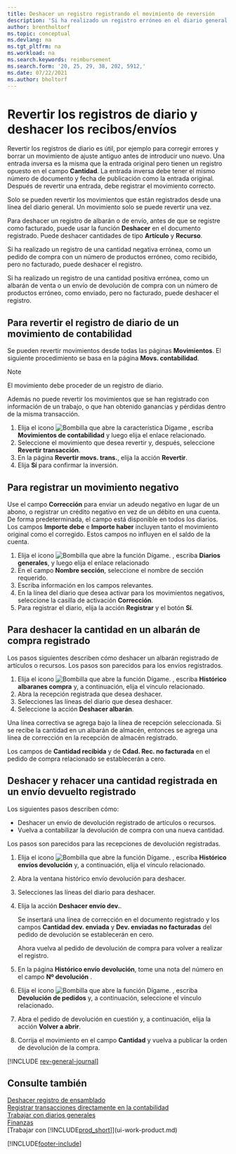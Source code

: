 ```yaml
---
title: Deshacer un registro registrando el movimiento de reversión
description: 'Si ha realizado un registro erróneo en el diario general, puede utilizar la función Revertir transacción para deshacer el registro con un seguimiento de auditoria correcto.'
author: brentholtorf
ms.topic: conceptual
ms.devlang: na
ms.tgt_pltfrm: na
ms.workload: na
ms.search.keywords: reimbursement
ms.search.form: '20, 25, 29, 38, 202, 5912,'
ms.date: 07/22/2021
ms.author: bholtorf
---
```

# <a name="reverse-journal-postings-and-undo-receiptsshipments"></a><a name="reverse-journal-postings-and-undo-receiptsshipments"></a><a name="reverse-journal-postings-and-undo-receiptsshipments"></a><a name="reverse-journal-postings-and-undo-receiptsshipments"></a>Revertir los registros de diario y deshacer los recibos/envíos

Revertir los registros de diario es útil, por ejemplo para corregir errores y borrar un movimiento de ajuste antiguo antes de introducir uno nuevo. Una entrada inversa es la misma que la entrada original pero tienen un registro opuesto en el campo **Cantidad**. La entrada inversa debe tener el mismo número de documento y fecha de publicación como la entrada original. Después de revertir una entrada, debe registrar el movimiento correcto.

Solo se pueden revertir los movimientos que están registrados desde una línea del diario general. Un movimiento solo se puede revertir una vez.

Para deshacer un registro de albarán o de envío, antes de que se registre como facturado, puede usar la función **Deshacer** en el documento registrado. Puede deshacer cantidades de tipo **Artículo** y **Recurso**.

Si ha realizado un registro de una cantidad negativa errónea, como un pedido de compra con un número de productos erróneo, como recibido, pero no facturado, puede deshacer el registro.

Si ha realizado un registro de una cantidad positiva errónea, como un albarán de venta o un envío de devolución de compra con un número de productos erróneo, como enviado, pero no facturado, puede deshacer el registro.

## <a name="to-reverse-the-journal-posting-of-a-general-ledger-entry"></a><a name="to-reverse-the-journal-posting-of-a-general-ledger-entry"></a><a name="to-reverse-the-journal-posting-of-a-general-ledger-entry"></a><a name="to-reverse-the-journal-posting-of-a-general-ledger-entry"></a>Para revertir el registro de diario de un movimiento de contabilidad

Se pueden revertir movimientos desde todas las páginas **Movimientos**. El siguiente procedimiento se basa en la página **Movs. contabilidad**.

> [!NOTE]
> El movimiento debe proceder de un registro de diario.
>
> Además no puede revertir los movimientos que se han registrado con información de un trabajo, o que han obtenido ganancias y pérdidas dentro de la misma transacción.

1. Elija el icono ![Bombilla que abre la característica Dígame](media/ui-search/search_small.png "Dígame qué desea hacer") , escriba **Movimientos de contabilidad** y luego elija el enlace relacionado.
2. Seleccione el movimiento que desea revertir y, después, seleccione **Revertir transacción**.
3. En la página **Revertir movs. trans.**, elija la acción **Revertir**.
4. Elija **Sí** para confirmar la inversión.

## <a name="to-post-a-negative-entry"></a><a name="to-post-a-negative-entry"></a><a name="to-post-a-negative-entry"></a><a name="to-post-a-negative-entry"></a>Para registrar un movimiento negativo

Use el campo **Corrección** para enviar un adeudo negativo en lugar de un abono, o registrar un crédito negativo en vez de un débito en una cuenta. De forma predeterminada, el campo está disponible en todos los diarios. Los campos **Importe debe** e **Importe haber** incluyen tanto el movimiento original como el corregido. Estos campos no influyen en el saldo de la cuenta.  

1. Elija el icono ![Bombilla que abre la función Dígame.](media/ui-search/search_small.png "Dígame qué desea hacer") , escriba **Diarios generales**, y luego elija el enlace relacionado  
2. En el campo **Nombre sección**, seleccione el nombre de sección requerido.  
3. Escriba información en los campos relevantes.  
4. En la línea del diario que desea activar para los movimientos negativos, seleccione la casilla de activación **Corrección**.  
5. Para registrar el diario, elija la acción **Registrar** y el botón **Sí**.

## <a name="to-undo-a-quantity-on-a-posted-purchase-receipt"></a><a name="to-undo-a-quantity-on-a-posted-purchase-receipt"></a><a name="to-undo-a-quantity-on-a-posted-purchase-receipt"></a><a name="to-undo-a-quantity-on-a-posted-purchase-receipt"></a>Para deshacer la cantidad en un albarán de compra registrado

Los pasos siguientes describen cómo deshacer un albarán registrado de artículos o recursos. Los pasos son parecidos para los envíos registrados.

1. Elija el icono ![Bombilla que abre la función Dígame.](media/ui-search/search_small.png "Dígame qué desea hacer") , escriba **Histórico albaranes compra** y, a continuación, elija el vínculo relacionado.  
2. Abra la recepción registrada que desea deshacer.  
3. Selecciones las líneas del diario que desea deshacer.  
4. Seleccione la acción **Deshacer albarán**.

Una línea correctiva se agrega bajo la línea de recepción seleccionada. Si se recibe la cantidad en un albarán de almacén, entonces se agrega una línea de corrección en la recepción de almacén registrado.  

Los campos de **Cantidad recibida** y de **Cdad. Rec. no facturada** en el pedido de compra relacionado se establecerán a cero.

## <a name="to-undo-and-then-redo-a-quantity-posting-on-a-posted-return-shipment"></a><a name="to-undo-and-then-redo-a-quantity-posting-on-a-posted-return-shipment"></a><a name="to-undo-and-then-redo-a-quantity-posting-on-a-posted-return-shipment"></a><a name="to-undo-and-then-redo-a-quantity-posting-on-a-posted-return-shipment"></a>Deshacer y rehacer una cantidad registrada en un envío devuelto registrado

Los siguientes pasos describen cómo:

* Deshacer un envío de devolución registrado de artículos o recursos.
* Vuelva a contabilizar la devolución de compra con una nueva cantidad.

Los pasos son parecidos para las recepciones de devolución registradas.

1. Elija el icono ![Bombilla que abre la función Dígame.](media/ui-search/search_small.png "Dígame qué desea hacer") , escriba **Histórico envíos devolución** y, a continuación, elija el vínculo relacionado.  
2. Abra la ventana histórico envío devolución para deshacer.
3. Selecciones las líneas del diario para deshacer.  

4. Elija la acción **Deshacer envío dev.**.  

    Se insertará una línea de corrección en el documento registrado y los campos **Cantidad dev. enviada** y **Dev. enviadas no facturadas** del pedido de devolución se establecerán en cero.  

    Ahora vuelva al pedido de devolución de compra para volver a realizar el registro.  

5. En la página **Histórico envío devolución**, tome una nota del número en el campo **Nº devolución** .  
6. Elija el icono ![Bombilla que abre la función Dígame.](media/ui-search/search_small.png "Dígame qué desea hacer") , escriba **Devolución de pedidos** y, a continuación, seleccione el vínculo relacionado.  
7. Abra el pedido de devolución en cuestión y, a continuación, elija la acción **Volver a abrir**.  
8. Corrija el movimiento en el campo **Cantidad** y vuelva a publicar la orden de devolución de la compra.  

[!INCLUDE [rev-general-journal](includes/rev-general-journal.md)]

## <a name="see-also"></a><a name="see-also"></a><a name="see-also"></a><a name="see-also"></a>Consulte también

[Deshacer registro de ensamblado](assembly-how-to-undo-assembly-posting.md)  
[Registrar transacciones directamente en la contabilidad](finance-how-post-transactions-directly.md)  
[Trabajar con diarios generales](ui-work-general-journals.md)  
[Finanzas](finance.md)  
[Trabajar con [!INCLUDE[prod_short](includes/prod_short.md)]](ui-work-product.md)  


[!INCLUDE[footer-include](includes/footer-banner.md)]
